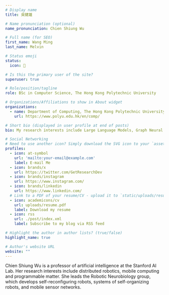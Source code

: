 ```yaml
---
# Display name
title: 吳健雄

# Name pronunciation (optional)
name_pronunciation: Chien Shiung Wu

# Full name (for SEO)
first_name: Wang Ming
last_name: Melvin

# Status emoji
status:
  icon: 🎃️

# Is this the primary user of the site?
superuser: true

# Role/position/tagline
role: BSc in Computer Science, The Hong Kong Polytechnic University

# Organizations/Affiliations to show in About widget
organizations:
  - name: Department of Computing, The Hong Kong Polytechnic University
    url: https://www.polyu.edu.hk/en/comp/

# Short bio (displayed in user profile at end of posts)
bio: My research interests include Large Language Models, Graph Neural Network and Multimodal Learning.

# Social Networking
# Need to use another icon? Simply download the SVG icon to your `assets/media/icons/` folder.
profiles:
  - icon: at-symbol
    url: 'mailto:your-email@example.com'
    label: E-mail Me
  - icon: brands/x
    url: https://twitter.com/GetResearchDev
  - icon: brands/instagram
    url: https://www.instagram.com/
  - icon: brands/linkedin
    url: https://www.linkedin.com/
  # Link to a PDF of your resume/CV - upload it to `static/uploads/resume.pdf`
  - icon: academicons/cv
    url: uploads/resume.pdf
    label: Download my resume
  - icon: rss
    url: ./post/index.xml
    label: Subscribe to my blog via RSS feed

# Highlight the author in author lists? (true/false)
highlight_name: true

# Author's website URL
website: ""
---
```


Chien Shiung Wu is a professor of artificial intelligence at the Stanford AI Lab. Her research interests include
distributed robotics, mobile computing and programmable matter. She leads the Robotic Neurobiology group, which develops
self-reconfiguring robots, systems of self-organizing robots, and mobile sensor networks.
